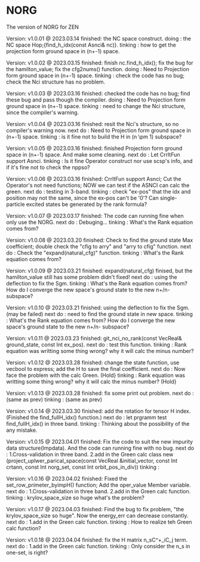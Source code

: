 # NORG
The version of NORG for ZEN

Version: v1.0.01 @ 2023.03.14
    finished: the NC space construct.
    doing   : the NC space Hop;{find_h_idx(const Asnci& nc)}.
    tinking : how to get the projection form ground space in (n+-1) space. 

Version: v1.0.02 @ 2023.03.15
    finished: finish nc.find_h_idx(); fix the bug for the hamilton_value; fix the cfg2nums() function.
    doing   : Need to Projection form ground space in (n+-1) space. 
    tinking : check the code has no bug; check the Nci structure has no problem.

Version: v1.0.03 @ 2023.03.16
    finished: checked the code has no bug; find these bug and pass though the compiler.
    doing   : Need to Projection form ground space in (n+-1) space. 
    tinking : need to change the Nci structure, since the compiler's warning.

Version: v1.0.04 @ 2023.03.16
    finished: resit the Nci's structure, so no compiler's warning now.
    next do : Need to Projection form ground space in (n+-1) space. 
    tinking : is it fine not to build the H in (n \pm 1) subspace?

Version: v1.0.05 @ 2023.03.16
    finished: finished Projection form ground space in (n+-1) space. And make some cleaning.
    next do : Let CrrltFun support Asnci.
    tinking : Is it fine Operator construct nor use scsp's info, and if it's fine not to check the nppso?

Version: v1.0.06 @ 2023.03.16
    finished: CrrltFun support Asnci; Cut the Operator's not need functions; NOW we can test if the ASNCI can calc the green.
    next do : testing in 3-band.
    tinking : check "ex-pos" that the idx and position may not the same, since the ex-pos can't be '0'? Can single-particle excited states be generated by the rank formula?

Version: v1.0.07 @ 2023.03.17
    finished: The code can running fine when only use the NORG.
    next do : Debuging...
    tinking : What's the Rank equation comes from?

Version: v1.0.08 @ 2023.03.20
    finished: Check to find the ground state Max coefficient; double check the "cfig to arry" and "arry to cfig" function.
    next do : Check the "expand(natural_cfg)" function.
    tinking : What's the Rank equation comes from?

Version: v1.0.09 @ 2023.03.21
    finished: expand(natural_cfg) finised, but the hamilton_value still has some problem didn't fixed!
    next do : using the deflection to fix the Sgm.
    tinking : What's the Rank equation comes from? How do I converge the new space's ground state to the new n+/n- subspace?

Version: v1.0.10 @ 2023.03.21
    finished: using the deflection to fix the Sgm. (may be failed)
    next do : need to find the ground state in new space.
    tinking : What's the Rank equation comes from? How do I converge the new space's ground state to the new n+/n- subspace?

Version: v1.0.11 @ 2023.03.23
    finished: git_nci_no_rank(const VecReal& ground_state, const Int ex_pos).
    next do : test this function.
    tinking : Rank equation was writting some thing wrong? why it will calc the minus number?

Version: v1.0.12 @ 2023.03.28
    finished: change the state function, use vecbool to express; add the H to save the final coefficient.
    next do : Now face the problem with the calc Green. (Hold}
    tinking : Rank equation was writting some thing wrong? why it will calc the minus number? (Hold}

Version: v1.0.13 @ 2023.03.28
    finished: fix some print out problem.
    next do : (same as prev)
    tinking : (same as prev)

Version: v1.0.14 @ 2023.03.30
    finished: add the rotation for tensor H index. (Finished the find_fullH_idx() function.)
    next do : let prgramm test find_fullH_idx() in three band.
    tinking : Thinking about the possibility of the any mistake.

Version: v1.0.15 @ 2023.04.01
    finished: Fix the code to suit the new impurity data structure(Impdata). And the code can running fine with no bug.
    next do : 1.Cross-validation in three band. 2.add in the Green calc class new 
              (project_uplwer_parical_space(const VecReal &initial_vector, const Int crtann, const Int norg_set, const Int orbit_pos_in_div))
    tinking : <!--! Should rethink about the Asnci class since we choose rotate the whole H. -->

Version: v1.0.16 @ 2023.04.02
    finished: Fixed the set_row_primeter_byimpH() function; Add the oper_value Member variable.
    next do : 1.Cross-validation in three band. 2.add in the Green calc function.
    tinking : krylov_space_size so huge what's the problem?  <!--! A:The H matirx may illed -->

Version: v1.0.17 @ 2023.04.03
    finished: Find the bug to fix problem, "the krylov_space_size so huge". Now the energy_err can decrease constantly.
    next do : 1.add in the Green calc function.
    tinking : How to realize teh Green calc function? <!--! A:Using the for formula straight-->

Version: v1.0.18 @ 2023.04.04
    finished: fix the H matrix n_sC^+_iC_j term.
    next do : 1.add in the Green calc function.
    tinking : Only consider the n_s in one-set, is right?